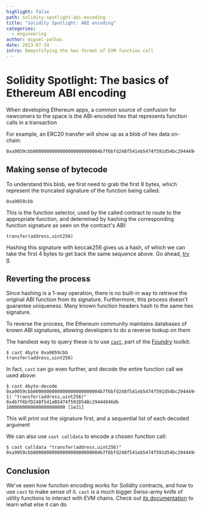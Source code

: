 ```yaml
---
highlight: false
path: solidity-spotlight-abi-encoding
title: "Solidity Spotlight: ABI encoding"
categories:
  - engineering
author: miguel-palhas
date: 2023-07-24
intro: Demystifying the hex format of EVM function call
---
```


# Solidity Spotlight: The basics of Ethereum ABI encoding

When developing Ethereum apps, a common source of confusion for newcomers to the space is the ABI-encoded hex that represents function calls in a transaction

For example, an ERC20 transfer will show up as a blob of hex data on-chain:

```
0xa9059cbb0000000000000000000000004b7f6bfd248f541eb5474f591d54bc29444946db00000000000000000000000000000000000000000000003635c9adc5dea00000
```

## Making sense of bytecode

To understand this blob, we first need to grab the first 8 bytes, which represent the truncated signature of the function being called:

```
0xa9059cbb
```

This is the function selector, used by the called contract to route to the appropriate function, and determined by hashing the corresponding function signature as seen on the contract's ABI:

```
transfer(address,uint256)
```

Hashing this signature with keccak256 gives us a hash, of which we can take the first 4 bytes to get back the same sequence above.
Go ahead, [try it](https://emn178.github.io/online-tools/keccak_256.html).

## Reverting the process

Since hashing is a 1-way operation, there is no built-in way to retrieve the original ABI function from its signature.
Furthermore, this process doesn't guarantee uniqueness. Many known function headers hash to the same hex signature.

To reverse the process, the Ethereum community maintains databases of known ABI signatures, allowing developers to do a reverse lookup on them

The handiest way to query these is to use [`cast`](https://book.getfoundry.sh/cast/), part of the [Foundry](https://getfoundry.sh/) toolkit:

```
$ cast 4byte 0xa9059cbb
transfer(address,uint256)
```

In fact, `cast` can go even further, and decode the entire function call we used above:

```
$ cast 4byte-decode 0xa9059cbb0000000000000000000000004b7f6bfd248f541eb5474f591d54bc29444946db00000000000000000000000000000000000000000000003635c9adc5dea00000
1) "transfer(address,uint256)"
0x4b7f6bfD248f541eB5474f591D54Bc29444946db
1000000000000000000000 [1e21]
```

This will print out the signature first, and a sequential list of each decoded argument

We can also use `cast calldata` to encode a chosen function call:

```
$ cast calldata "transfer(address,uint256)" 0xa9059cbb0000000000000000000000004b7f6bfd248f541eb5474f591d54bc29444946db00000000000000000000000000000000000000000000003635c9adc5dea00000
```

## Conclusion

We've seen how function encoding works for Solidity contracts, and how to use `cast` to make sense of it.
`cast` is a much bigger Swiss-army knife of utility functions to interact with EVM chains. Check out [its documentation](https://book.getfoundry.sh/reference/cast/) to learn what else it can do
